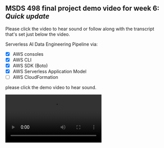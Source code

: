 ## MSDS 498 final project demo video for week 6: *Quick update*

Please click the video to hear sound or follow along with the transcript that's set just below the video.

Serverless AI Data Engineering Pipeline via: 
- [x] AWS consoles 
- [x] AWS CLI 
- [x] AWS SDK (Boto)
- [x] AWS Serverless Application Model
- [ ] AWS CloudFormation

please click the demo video to hear sound.

![demo](https://user-images.githubusercontent.com/38410965/111997815-cd3cd700-8af1-11eb-96fb-467bb5673f18.mp4)
